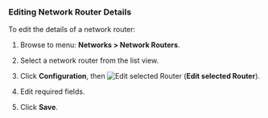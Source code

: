 ### Editing Network Router Details

To edit the details of a network router:

1.  Browse to menu: **Networks > Network Routers**.

2.  Select a network router from the list view.

3.  Click **Configuration**, then
    ![Edit selected Router](../images/1851.png) (**Edit selected
    Router**).

4.  Edit required fields.

5.  Click **Save**.
